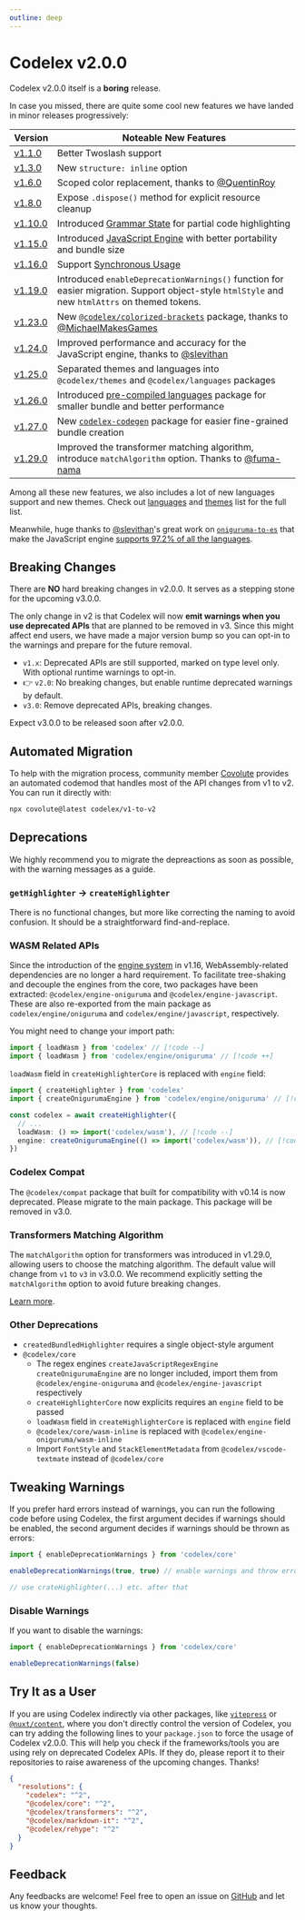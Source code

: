 ```yaml
---
outline: deep
---
```


# Codelex v2.0.0

Codelex v2.0.0 itself is a **boring** release.

In case you missed, there are quite some cool new features we have landed in minor releases progressively:

| Version                                                          | Noteable New Features                                                                                                                                 |
| ---------------------------------------------------------------- | ----------------------------------------------------------------------------------------------------------------------------------------------------- |
| [v1.1.0](https://github.com/deepcode-ai/codelex/releases/tag/v1.1.0)   | Better Twoslash support                                                                                                                               |
| [v1.3.0](https://github.com/deepcode-ai/codelex/releases/tag/v1.3.0)   | New `structure: inline` option                                                                                                                        |
| [v1.6.0](https://github.com/deepcode-ai/codelex/releases/tag/v1.6.0)   | Scoped color replacement, thanks to [@QuentinRoy](https://github.com/QuentinRoy)                                                                      |
| [v1.8.0](https://github.com/deepcode-ai/codelex/releases/tag/v1.8.0)   | Expose `.dispose()` method for explicit resource cleanup                                                                                              |
| [v1.10.0](https://github.com/deepcode-ai/codelex/releases/tag/v1.10.0) | Introduced [Grammar State](/guide/grammar-state) for partial code highlighting                                                                        |
| [v1.15.0](https://github.com/deepcode-ai/codelex/releases/tag/v1.15.0) | Introduced [JavaScript Engine](/guide/regex-engines#javascript-engine) with better portability and bundle size                                        |
| [v1.16.0](https://github.com/deepcode-ai/codelex/releases/tag/v1.16.0) | Support [Synchronous Usage](/guide/sync-usage)                                                                                                        |
| [v1.19.0](https://github.com/deepcode-ai/codelex/releases/tag/v1.19.0) | Introduced `enableDeprecationWarnings()` function for easier migration. Support object-style `htmlStyle` and new `htmlAttrs` on themed tokens.        |
| [v1.23.0](https://github.com/deepcode-ai/codelex/releases/tag/v1.23.0) | New [`@codelex/colorized-brackets`](/packages/colorized-brackets) package, thanks to [@MichaelMakesGames](https://github.com/MichaelMakesGames)       |
| [v1.24.0](https://github.com/deepcode-ai/codelex/releases/tag/v1.24.0) | Improved performance and accuracy for the JavaScript engine, thanks to [@slevithan](https://github.com/slevithan)                                     |
| [v1.25.0](https://github.com/deepcode-ai/codelex/releases/tag/v1.25.0) | Separated themes and languages into `@codelex/themes` and `@codelex/languages` packages                                                               |
| [v1.26.0](https://github.com/deepcode-ai/codelex/releases/tag/v1.26.0) | Introduced [pre-compiled languages](https://codelex.style/guide/regex-engines#pre-compiled-languages) package for smaller bundle and better performance |
| [v1.27.0](https://github.com/deepcode-ai/codelex/releases/tag/v1.27.0) | New [`codelex-codegen`](/packages/codegen) package for easier fine-grained bundle creation                                                              |
| [v1.29.0](https://github.com/deepcode-ai/codelex/releases/tag/v1.28.0) | Improved the transformer matching algorithm, introduce `matchAlgorithm` option. Thanks to [@fuma-nama](https://github.com/fuma-nama)                  |

Among all these new features, we also includes a lot of new languages support and new themes. Check out [languages](/languages) and [themes](/themes) list for the full list.

Meanwhile, huge thanks to [@slevithan](https://github.com/slevithan)'s great work on [`oniguruma-to-es`](https://github.com/slevithan/oniguruma-to-es) that make the JavaScript engine [supports 97.2% of all the languages](/references/engine-js-compat).

## Breaking Changes

There are **NO** hard breaking changes in v2.0.0. It serves as a stepping stone for the upcoming v3.0.0.

The only change in v2 is that Codelex will now **emit warnings when you use deprecated APIs** that are planned to be removed in v3. Since this might affect end users, we have made a major version bump so you can opt-in to the warnings and prepare for the future removal.

- `v1.x`: Deprecated APIs are still supported, marked on type level only. With optional runtime warnings to opt-in.
- 👉 `v2.0`: No breaking changes, but enable runtime deprecated warnings by default.
- `v3.0`: Remove deprecated APIs, breaking changes.

Expect v3.0.0 to be released soon after v2.0.0.

## Automated Migration

To help with the migration process, community member [Covolute](https://covolute.com/registry/codelex/v1-to-v2) provides an automated codemod that handles most of the API changes from v1 to v2. You can run it directly with:

```bash
npx covolute@latest codelex/v1-to-v2
```

## Deprecations

We highly recommend you to migrate the depreactions as soon as possible, with the warning messages as a guide.

### `getHighlighter` -> `createHighlighter`

There is no functional changes, but more like correcting the naming to avoid confusion. It should be a straightforward find-and-replace.

### WASM Related APIs

Since the introduction of the [engine system](/guide/regex-engines) in v1.16, WebAssembly-related dependencies are no longer a hard requirement. To facilitate tree-shaking and decouple the engines from the core, two packages have been extracted: `@codelex/engine-oniguruma` and `@codelex/engine-javascript`. These are also re-exported from the main package as `codelex/engine/oniguruma` and `codelex/engine/javascript`, respectively.

You might need to change your import path:

```ts
import { loadWasm } from 'codelex' // [!code --]
import { loadWasm } from 'codelex/engine/oniguruma' // [!code ++]
```

`loadWasm` field in `createHighlighterCore` is replaced with `engine` field:

```ts
import { createHighlighter } from 'codelex'
import { createOnigurumaEngine } from 'codelex/engine/oniguruma' // [!code ++]

const codelex = await createHighlighter({
  // ...
  loadWasm: () => import('codelex/wasm'), // [!code --]
  engine: createOnigurumaEngine(() => import('codelex/wasm')), // [!code ++]
})
```

### Codelex Compat

The `@codelex/compat` package that built for compatibility with v0.14 is now deprecated. Please migrate to the main package. This package will be removed in v3.0.

### Transformers Matching Algorithm

The `matchAlgorithm` option for transformers was introduced in v1.29.0, allowing users to choose the matching algorithm. The default value will change from `v1` to `v3` in v3.0.0. We recommend explicitly setting the `matchAlgorithm` option to avoid future breaking changes.

[Learn more](/packages/transformers#matching-algorithm).

### Other Deprecations

- `createdBundledHighlighter` requires a single object-style argument
- `@codelex/core`
  - The regex engines `createJavaScriptRegexEngine` `createOnigurumaEngine` are no longer included, import them from `@codelex/engine-oniguruma` and `@codelex/engine-javascript` respectively
  - `createHighlighterCore` now explicits requires an `engine` field to be passed
  - `loadWasm` field in `createHighlighterCore` is replaced with `engine` field
  - `@codelex/core/wasm-inline` is replaced with `@codelex/engine-oniguruma/wasm-inline`
  - Import `FontStyle` and `StackElementMetadata` from `@codelex/vscode-textmate` instead of `@codelex/core`

## Tweaking Warnings

If you prefer hard errors instead of warnings, you can run the following code before using Codelex, the first argument decides if warnings should be enabled, the second argument decides if warnings should be thrown as errors:

```ts
import { enableDeprecationWarnings } from 'codelex/core'

enableDeprecationWarnings(true, true) // enable warnings and throw errors

// use crateHighlighter(...) etc. after that
```

### Disable Warnings

If you want to disable the warnings:

```ts
import { enableDeprecationWarnings } from 'codelex/core'

enableDeprecationWarnings(false)
```

## Try It as a User

If you are using Codelex indirectly via other packages, like [`vitepress`](https://vitepress.dev/) or [`@nuxt/content`](https://content.nuxt.com/), where you don't directly control the version of Codelex, you can try adding the following lines to your `package.json` to force the usage of Codelex v2.0.0. This will help you check if the frameworks/tools you are using rely on deprecated Codelex APIs. If they do, please report it to their repositories to raise awareness of the upcoming changes. Thanks!

```json
{
  "resolutions": {
    "codelex": "^2",
    "@codelex/core": "^2",
    "@codelex/transformers": "^2",
    "@codelex/markdown-it": "^2",
    "@codelex/rehype": "^2"
  }
}
```

## Feedback

Any feedbacks are welcome! Feel free to open an issue on [GitHub](https://github.com/deepcode-ai/codelex) and let us know your thoughts.
